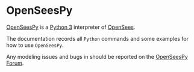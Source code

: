 # OpenSeesPy

[OpenSeesPy](https://openseespydoc.readthedocs.io/en/latest/) is
a [Python 3](https://www.python.org/) interpreter
of [OpenSees](https://github.com/OpenSees/OpenSees).

The documentation records all `Python` commands and some
examples for how to use `OpenSeesPy`.

Any modeling issues and bugs in
should be reported on
the [OpenSeesPy Forum](https://opensees.berkeley.edu/community/viewforum.php?f=12).

